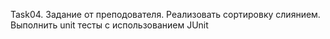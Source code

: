 Task04. Задание от преподователя.
Реализовать сортировку слиянием. Выполнить unit тесты с использованием JUnit
